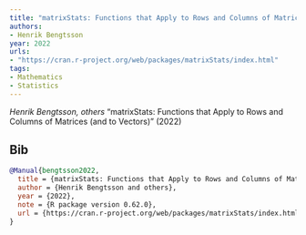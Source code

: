 ```yaml
---
title: "matrixStats: Functions that Apply to Rows and Columns of Matrices (and to Vectors)"
authors:
- Henrik Bengtsson
year: 2022
urls:
- "https://cran.r-project.org/web/packages/matrixStats/index.html"
tags:
- Mathematics
- Statistics
---
```


<i>Henrik Bengtsson,  others</i> <span title="">“matrixStats: Functions that Apply to Rows and Columns of Matrices (and to Vectors)”</span> (2022) 

## Bib

```bib
@Manual{bengtsson2022,
  title = {matrixStats: Functions that Apply to Rows and Columns of Matrices (and to Vectors)},
  author = {Henrik Bengtsson and others},
  year = {2022},
  note = {R package version 0.62.0},
  url = {https://cran.r-project.org/web/packages/matrixStats/index.html},
}
```
